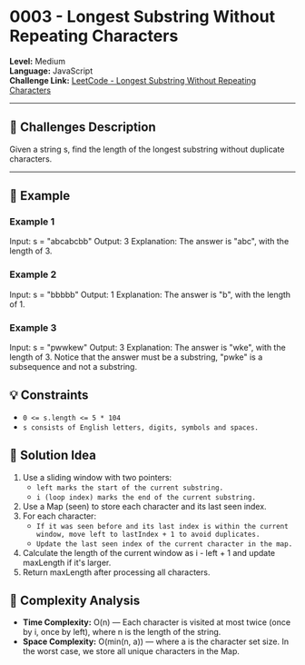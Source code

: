 # 0003 - Longest Substring Without Repeating Characters

**Level:** Medium  
**Language:** JavaScript  
**Challenge Link:** [LeetCode - Longest Substring Without Repeating Characters](https://leetcode.com/problems/longest-substring-without-repeating-characters/)

---

## 📝 Challenges Description

Given a string s, find the length of the longest substring without duplicate characters.

---

## 📌 Example

### Example 1

Input: s = "abcabcbb"
Output: 3
Explanation: The answer is "abc", with the length of 3.

### Example 2

Input: s = "bbbbb"
Output: 1
Explanation: The answer is "b", with the length of 1.

### Example 3

Input: s = "pwwkew"
Output: 3
Explanation: The answer is "wke", with the length of 3.
Notice that the answer must be a substring, "pwke" is a subsequence and not a substring.

## 💡 Constraints

- `0 <= s.length <= 5 * 104`
- `s consists of English letters, digits, symbols and spaces.`

## 🚀 Solution Idea

1. Use a sliding window with two pointers:
   - `left marks the start of the current substring.`
   - `i (loop index) marks the end of the current substring.`
2. Use a Map (seen) to store each character and its last seen index.
3. For each character:
   - `If it was seen before and its last index is within the current window, move left to lastIndex + 1 to avoid duplicates.`
   - `Update the last seen index of the current character in the map.`
4. Calculate the length of the current window as i - left + 1 and update maxLength if it's larger.
5. Return maxLength after processing all characters.

## 🧩 Complexity Analysis

- **Time Complexity:** O(n) — Each character is visited at most twice (once by i, once by left), where n is the length of the string.
- **Space Complexity:** O(min(n, a)) — where a is the character set size. In the worst case, we store all unique characters in the Map.

